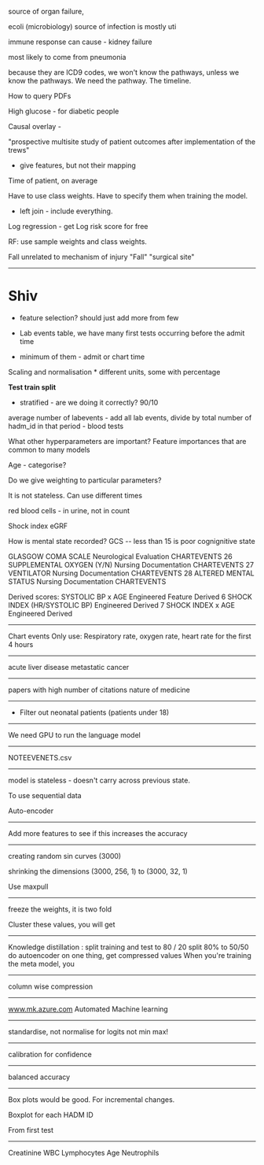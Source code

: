 source of organ failure,

ecoli (microbiology)
source of infection is mostly uti

immune response can cause - kidney failure

most likely to come from pneumonia


because they are ICD9 codes, we won't know the pathways, unless we know the pathways.
We need the pathway. The timeline.

How to query PDFs

High glucose - for diabetic people 

Causal overlay - 

"prospective multisite study of patient outcomes after implementation of the trews"
- give features, but not their mapping


Time of patient, on average


Have to use class weights. Have to specify them when training the model. 


* left join - include everything.


Log regression - get Log risk score for free

RF: use sample weights and class weights. 




Fall unrelated to mechanism of injury
"Fall"
"surgical site"


------






  

# Shiv  

- feature selection? should just add more from few

- Lab events table, we have many first tests occurring before the admit time

  
- minimum of them - admit or chart time

  

Scaling and normalisation
	* different units, some with percentage

  

**Test train split**
- stratified - are we doing it correctly? 90/10

  

average number of labevents - add all lab events, divide by total number of hadm_id in that period - blood tests

  

What other hyperparameters are important?
Feature importances that are common to many models


Age - categorise?

Do we give weighting to particular parameters?


It is not stateless. Can use different times

  

red blood cells - in urine, not in count

Shock index
eGRF

  

How is mental state recorded?
GCS -- less than 15 is poor cognignitive state

GLASGOW COMA SCALE Neurological Evaluation CHARTEVENTS
26 SUPPLEMENTAL OXYGEN (Y/N) Nursing Documentation CHARTEVENTS
27 VENTILATOR Nursing Documentation CHARTEVENTS
28 ALTERED MENTAL STATUS Nursing Documentation CHARTEVENTS

  

Derived scores:
SYSTOLIC BP x AGE Engineered Feature Derived
6 SHOCK INDEX (HR/SYSTOLIC BP) Engineered Derived
7 SHOCK INDEX x AGE Engineered Derived

  
---- 

Chart events 
Only use: Respiratory rate, oxygen rate, heart rate
for the first 4 hours

------


acute liver disease
metastatic cancer

_____

papers with high number of citations
nature of medicine

____
* Filter out neonatal patients (patients under 18)

____



We need GPU to run the language model


____


NOTEEVENETS.csv

___

model is stateless - doesn't carry across previous state. 

To use sequential data

Auto-encoder


-----

Add more features to see if this increases the accuracy

____


creating random sin curves (3000)

shrinking the dimensions (3000, 256, 1) to (3000, 32, 1)

Use maxpull




________
freeze the weights, it is two fold

Cluster these values, you will get 

____

Knowledge distillation : 
split training and test to 80 / 20
split 80% to 50/50
do autoencoder on one thing, get compressed values
When you're training the meta model, you 


___
column wise compression



____

www.mk.azure.com
Automated Machine learning 


____

standardise, not normalise for logits
not min max!


____

calibration 
for confidence 

___

balanced accuracy

____


Box plots would be good. 
For incremental changes. 


Boxplot for each HADM ID

From first test 

_____ 


Creatinine
WBC
Lymphocytes
Age
Neutrophils